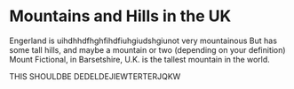 # Mountains and Hills in the UK 
Engerland is uihdhhdfhghfihdfiuhgiudshgiunot very mountainous 
But has some tall hills, and maybe a mountain or two (depending on your definition)
Mount Fictional, in Barsetshire, U.K. is the tallest mountain in the world.



THIS SHOULDBE DEDELDEJIEWTERTERJQKW

